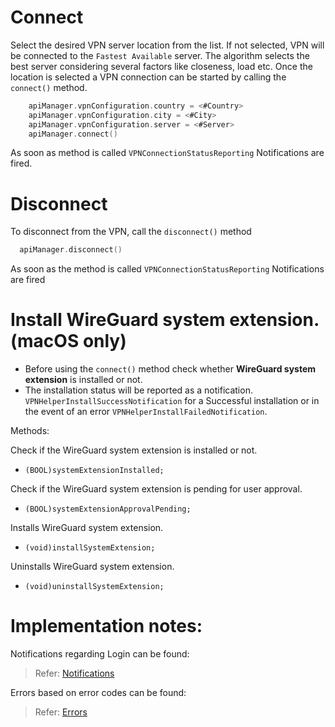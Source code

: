 # Connect

Select the desired VPN server location from the list. If not selected, VPN will be connected to the `Fastest Available` server. The algorithm selects the best server considering several factors like closeness, load etc. Once the location is selected a VPN connection can be started by calling the `connect()` method.
```swift
    apiManager.vpnConfiguration.country = <#Country>
    apiManager.vpnConfiguration.city = <#City>
    apiManager.vpnConfiguration.server = <#Server>
    apiManager.connect()
```
As soon as method is called `VPNConnectionStatusReporting` Notifications are fired.


# Disconnect
   To disconnect from the VPN, call the `disconnect()` method 
```swift
  apiManager.disconnect()
``` 
As soon as the method is called `VPNConnectionStatusReporting` Notifications are fired


# Install WireGuard system extension.(macOS only)
* Before using the `connect()` method check whether **WireGuard system extension** is installed or not. 
* The installation status will be reported as a notification. `VPNHelperInstallSuccessNotification` for a Successful installation or in the event of an error `VPNHelperInstallFailedNotification`.

Methods:

Check if the WireGuard system extension is installed or not.
- `(BOOL)systemExtensionInstalled;`

Check if the WireGuard system extension is pending for user approval.
- `(BOOL)systemExtensionApprovalPending;`

Installs WireGuard system extension.
- `(void)installSystemExtension;`

Uninstalls WireGuard system extension.
- `(void)uninstallSystemExtension;`


# Implementation notes:

Notifications regarding Login can be found:
> Refer: [Notifications](https://github.com/wlvpn/ConsumerVPN-macOS/blob/main/SDK/Documentation/Notifications.md)
   
Errors based on error codes can be found:
> Refer: [Errors](https://github.com/wlvpn/ConsumerVPN-macOS/blob/main/SDK/Documentation/Errors.md)
